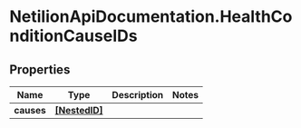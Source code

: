 # NetilionApiDocumentation.HealthConditionCauseIDs

## Properties
Name | Type | Description | Notes
------------ | ------------- | ------------- | -------------
**causes** | [**[NestedID]**](NestedID.md) |  | 
